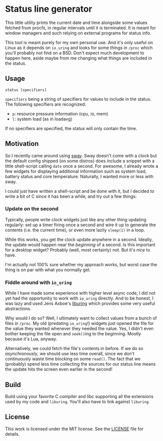 # Status line generator

This little utility prints the current date and time alongside some values
fetched from procfs, in regular intervals until it is terminated. It is meant
for window managers and such relying on external programs for status info.

This tool is meant purely for my own personal use. And it's only useful on
Linux as it depends on `io_uring` and looks for some things in `/proc` which
you'll probably not find on a BSD. Don't expect much development to happen
here, aside maybe from me changing what things are included in the status.


## Usage

    status [specifiers]

`specifiers` being a string of specifiers for values to include in the status.
The following specifiers are recognized:

 * `p`: resource pressure information (cpu, io, mem)
 * `l`: system load (as in loadavg)

If no specifiers are specified, the status will only contain the time.


## Motivation

So I recently came around using [sway](https://swaywm.org/). Sway doesn't come
with a clock but the default config shipped (on some distros) does include a
snippet with a little shell-script calling `date` once a second. For awesome, I
already wrote a few widgets for displaying additional information such as system
load, battery status and core temperature. Naturally, I wanted more or less with
sway.

I could just have written a shell-script and be done with it, but I decided to
write a bit of C since it has been a while, and try out a few things:

### Update *on* the second

Typically, people write clock widgets just like any other thing updating
regularly: set up a timer firing once a second and wire it up to generate the
contents (i.e. the current time), or even more lazily `sleep(1)` in a loop.

While this works, you get the clock update anywhere in a second. Ideally, the
update would happen near the *beginning* of a second. Is this important for a
desktop widget? Probably (well, most certainly) not. But it's *nice* to have.

I'm actually not 100% sure whether my approach works, but worst case the thing
is on par with what you normally get.

### Fiddle around with `io_uring`

While I have made some experience with higher level async code, I did not yet
had the opportunity to work with `io_uring` directly. And to be honest, I was
lazy and used Jens Axboe's [liburing](https://github.com/axboe/liburing) which
provides some very useful abstractions.

Why would I do so? Well, I ultimately want to collect values from a bunch of
files in `/proc`. My old (predating `io_uring`!) widgets just opened the file
for the value they wanted whenever they needed the value. Yes, I didn't even
bother keeping the file open and `seek()`ing to the beginning. Mostly because
it's Lua, anyway.

Alternatively, we could fetch the file's contents in before. If we do so
*asynchronously*, we should use less time overall, since we don't continuously
waste time blocking on some `read()`. The fact that we (probably) spend less
time collecting the sources for our status line means the update hits the screen
even earlier in the second!


## Build

Build using your favorite C compiler and libc supporting all the extensions
used by my code and `liburing`. You'll also have to link against `liburing`.


## License

This work is licensed under the MIT license. See the [LICENSE](./LICENSE) file
for details.

